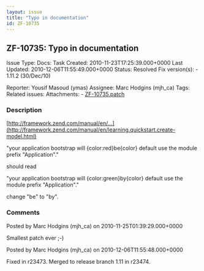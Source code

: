 ```yaml
---
layout: issue
title: "Typo in documentation"
id: ZF-10735
---
```


ZF-10735: Typo in documentation
-------------------------------

 Issue Type: Docs: Task  Created: 2010-11-23T17:25:39.000+0000 Last Updated: 2010-12-06T11:55:49.000+0000 Status: Resolved Fix version(s): - 1.11.2 (30/Dec/10)
 
 Reporter:  Yousif Masoud (ymas)  Assignee:  Marc Hodgins (mjh\_ca)  Tags: 
 Related issues: 
 Attachments: - [ZF-10735.patch](/issues/secure/attachment/13484/ZF-10735.patch)
 
### Description

[http://framework.zend.com/manual/en/…](http://framework.zend.com/manual/en/learning.quickstart.create-model.html)

"your application bootstrap will {color:red}be{color} default use the module prefix "Application"."

should read

"your application bootstrap will {color:green}by{color} default use the module prefix "Application"."

change "be" to "by".

 

 

### Comments

Posted by Marc Hodgins (mjh\_ca) on 2010-11-25T01:39:29.000+0000

Smallest patch ever ;-)

 

 

Posted by Marc Hodgins (mjh\_ca) on 2010-12-06T11:55:48.000+0000

Fixed in r23473. Merged to release branch 1.11 in r23474.

 

 